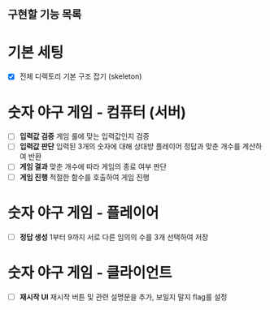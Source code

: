 ## 구현할 기능 목록

# 기본 세팅

- [x] 전체 디렉토리 기본 구조 잡기 (skeleton)

# 숫자 야구 게임 - 컴퓨터 (서버)

- [ ] **입력값 검증** 게임 룰에 맞는 입력값인지 검증
- [ ] **입력값 판단** 입력된 3개의 숫자에 대해 상대방 플레이어 정답과 맞춘 개수를 계산하여 반환
- [ ] **게임 결과** 맞춘 개수에 따라 게임의 종료 여부 판단
- [ ] **게임 진행** 적절한 함수를 호출하여 게임 진행

# 숫자 야구 게임 - 플레이어

- [ ] **정답 생성** 1부터 9까지 서로 다른 임의의 수를 3개 선택하여 저장

# 숫자 야구 게임 - 클라이언트

- [ ] **재시작 UI** 재시작 버튼 및 관련 설명문을 추가, 보일지 말지 flag를 설정
